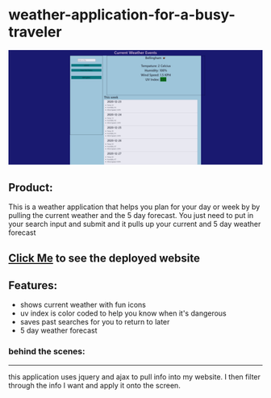 # weather-application-for-a-busy-traveler

![snapShot](https://github.com/Lax-Walrus/weather-application-for-a-busy-traveler/blob/main/assets/screencapture-file-C-Users-zinck-code-weather-application-for-a-busy-traveler-index-html-2020-12-22-17_07_33.png?raw=true)

## Product:

This is a weather application that helps you plan for your day or week by by pulling the current weather and the 5 day forecast. You just need to put in your search input and submit and it pulls up your current and 5 day weather forecast

## [Click Me](https://lax-walrus.github.io/weather-application-for-a-busy-traveler/) to see the deployed website

## Features:

- shows current weather with fun icons
- uv index is color coded to help you know when it's dangerous
- saves past searches for you to return to later
- 5 day weather forecast

### behind the scenes:

---

this application uses jquery and ajax to pull info into my website. I then filter through the info I want and apply it onto the screen.
